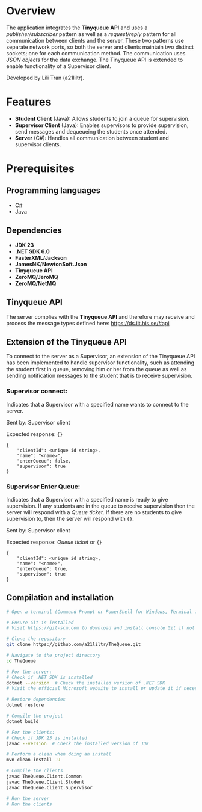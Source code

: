 # Overview
The application integrates the **Tinyqueue API** and uses a *publisher/subscriber* pattern as well as a *request/reply* pattern for all communication between clients and the server. These two patterns use separate network ports, so both the server and clients maintain two distinct sockets; one for each communication method. The communication uses *JSON objects* for the data exchange. The Tinyqueue API is extended to enable functionality of a Supervisor client.

Developed by Lili Tran (a21liltr).
# Features
- **Student Client** (Java): Allows students to join a queue for supervision.
- **Supervisor Client** (Java): Enables supervisors to provide supervision, send messages and dequeueing the students once attended.
- **Server** (C#): Handles all communication between student and supervisor clients.

# Prerequisites
## Programming languages
- C#
- Java

## Dependencies
- **JDK 23**
- **.NET SDK 6.0**
- **FasterXML/Jackson**
- **JamesNK/NewtonSoft.Json**
- **Tinyqueue API**
- **ZeroMQ/JeroMQ**
- **ZeroMQ/NetMQ**

## Tinyqueue API
The server complies with the **Tinyqueue API** and therefore may receive and process the message types defined here: https://ds.iit.his.se/#api

## Extension of the Tinyqueue API
To connect to the server as a Supervisor, an extension of the Tinyqueue API has been implemented to handle supervisor functionality, such as attending the student first in queue, removing him or her from the queue as well as sending notification messages to the student that is to receive supervision.

### Supervisor connect:
Indicates that a Supervisor with a specified name wants to connect to the server.

Sent by: Supervisor client

Expected response: ```{}```
```
{
    "clientId": <unique id string>,
    "name": "<name>",
    "enterQueue": false,
    "supervisor": true
}
```

### Supervisor Enter Queue:
Indicates that a Supervisor with a specified name is ready to give supervision. If any students are in the queue to receive supervision then the server will respond with a *Queue ticket*. If there are no students to give supervision to, then the server will respond with ```{}```.

Sent by: Supervisor client

Expected response: *Queue ticket* or ```{}```
```
{
    "clientId": <unique id string>,
    "name": "<name>",
    "enterQueue": true,
    "supervisor": true
}
```
## Compilation and installation
```bash
# Open a terminal (Command Prompt or PowerShell for Windows, Terminal for macOS or Linux)

# Ensure Git is installed
# Visit https://git-scm.com to download and install console Git if not already installed

# Clone the repository
git clone https://github.com/a21liltr/TheQueue.git

# Navigate to the project directory
cd TheQueue

# For the server:
# Check if .NET SDK is installed
dotnet --version  # Check the installed version of .NET SDK
# Visit the official Microsoft website to install or update it if necessary

# Restore dependencies
dotnet restore

# Compile the project
dotnet build

# For the clients:
# Check if JDK 23 is installed
javac --version  # Check the installed version of JDK

# Perform a clean when doing an install 
mvn clean install -U

# Compile the clients
javac TheQueue.Client.Common
javac TheQueue.Client.Student
javac TheQueue.Client.Supervisor

# Run the server
# Run the clients
```
